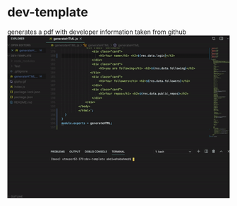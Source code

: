 # dev-template
generates a pdf with developer information taken from github
![](ezgif-7-b2e3a3ef3352.gif)
